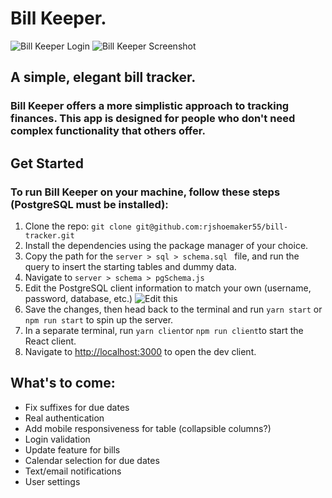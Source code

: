 # Bill Keeper.

![Bill Keeper Login](https://i.ibb.co/SNzG51d/Screen-Shot-2020-03-31-at-9-25-29-AM.png)
![Bill Keeper Screenshot](https://i.ibb.co/0B837Nm/Screen-Shot-2020-03-31-at-9-24-51-AM.png)

## A simple, elegant bill tracker.
### Bill Keeper offers a more simplistic approach to tracking finances. This app is designed for people who don't need complex functionality that others offer.

## Get Started
### To run Bill Keeper on your machine, follow these steps (PostgreSQL must be installed): 
 1. Clone the repo: `git clone git@github.com:rjshoemaker55/bill-tracker.git`
 2. Install the dependencies using the package manager of your choice.
 3. Copy the path for the `server > sql > schema.sql ` file, and run the query to insert the starting tables and dummy data.
 4. Navigate to `server > schema > pgSchema.js`
 5. Edit the PostgreSQL client information to match your own (username, password, database, etc.)
 ![Edit this](https://i.ibb.co/xhdv3Rg/Screen-Shot-2020-03-24-at-10-03-37-PM.png)
 6. Save the changes, then head back to the terminal and run `yarn start` or `npm run start` to spin up the server.
6. In a separate terminal, run `yarn client`or `npm run client`to start the React client.
7. Navigate to [http://localhost:3000](http://localhost:3000) to open the dev client.

## What's to come:

 - Fix suffixes for due dates
 - Real authentication
 - Add mobile responsiveness for table (collapsible columns?)
 - Login validation
 - Update feature for bills
 - Calendar selection for due dates
 - Text/email notifications
 - User settings
 
